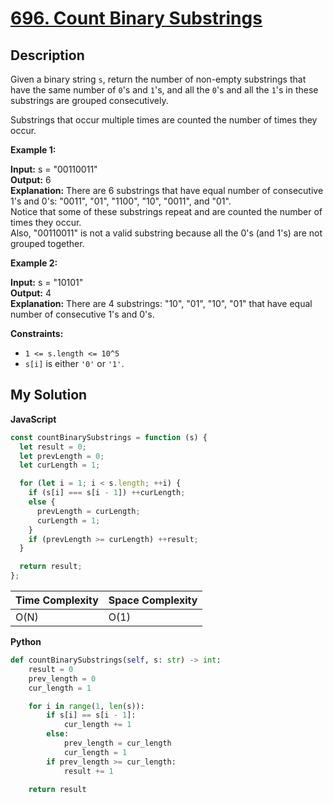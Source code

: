 # [696. Count Binary Substrings](https://leetcode.com/problems/count-binary-substrings)

## Description

Given a binary string `s`, return the number of non-empty substrings that have the same number of `0`'s and `1`'s, and all the `0`'s and all the `1`'s in these substrings are grouped consecutively.

Substrings that occur multiple times are counted the number of times they occur.

**Example 1:**

**Input:** s = "00110011"  
**Output:** 6  
**Explanation:** There are 6 substrings that have equal number of consecutive 1's and 0's: "0011", "01", "1100", "10", "0011", and "01".  
Notice that some of these substrings repeat and are counted the number of times they occur.  
Also, "00110011" is not a valid substring because all the 0's (and 1's) are not grouped together.

**Example 2:**

**Input:** s = "10101"  
**Output:** 4  
**Explanation:** There are 4 substrings: "10", "01", "10", "01" that have equal number of consecutive 1's and 0's.

**Constraints:**

- `1 <= s.length <= 10^5`
- `s[i]` is either `'0'` or `'1'`.

## My Solution

**JavaScript**

```js
const countBinarySubstrings = function (s) {
  let result = 0;
  let prevLength = 0;
  let curLength = 1;

  for (let i = 1; i < s.length; ++i) {
    if (s[i] === s[i - 1]) ++curLength;
    else {
      prevLength = curLength;
      curLength = 1;
    }
    if (prevLength >= curLength) ++result;
  }

  return result;
};
```

| Time Complexity | Space Complexity |
| --------------- | ---------------- |
| O(N)            | O(1)             |

**Python**

```python
def countBinarySubstrings(self, s: str) -> int:
    result = 0
    prev_length = 0
    cur_length = 1

    for i in range(1, len(s)):
        if s[i] == s[i - 1]:
            cur_length += 1
        else:
            prev_length = cur_length
            cur_length = 1
        if prev_length >= cur_length:
            result += 1

    return result
```
